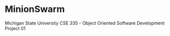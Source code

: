 # MinionSwarm

Michigan State University
CSE 335 - Object Oriented Software Development
Project 01


